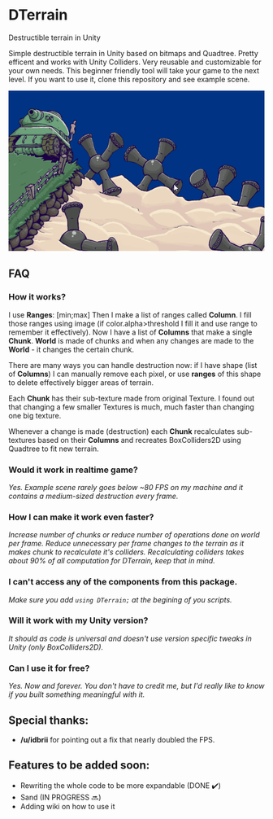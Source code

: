 # DTerrain
Destructible terrain in Unity

Simple destructible terrain in Unity based on bitmaps and Quadtree. Pretty efficent and works with Unity Colliders. Very reusable and customizable for your own needs. This beginner friendly tool will take your game to the next level. If you want to use it, clone this repository and see example scene.

![Demo](dterrainexample_new.gif)


## FAQ
### How it works?
I use **Ranges**: [min;max]
Then I make a list of ranges called **Column**.
I fill those ranges using image (if color.alpha>threshold I fill it and use range to remember it effectively).
Now I have a list of **Columns** that make a single **Chunk**. **World** is made of chunks and when any changes are made to the **World** - it changes the certain chunk. 

There are many ways you can handle destruction now: if I have shape (list of **Columns**) I can manually remove each pixel, or use **ranges** of this shape to delete effectively bigger areas of terrain.

Each **Chunk** has their sub-texture made from original Texture. I found out that changing a few smaller Textures is much, much faster than changing one big texture. 

Whenever a change is made (destruction) each **Chunk** recalculates sub-textures based on their **Columns** and recreates BoxColliders2D using Quadtree to fit new terrain.

### Would it work in realtime game?
*Yes. Example scene rarely goes below ~80 FPS on my machine and it contains a medium-sized destruction every frame.*
### How I can make it work even faster?
*Increase number of chunks or reduce number of operations done on world per frame.*
*Reduce unnecessary per frame changes to the terrain as it makes chunk to recalculate it's colliders.*
*Recalculating colliders takes about 90% of all computation for DTerrain, keep that in mind.*
### I can't access any of the components from this package.
*Make sure you add ```using DTerrain;``` at the begining of you scripts.*
### Will it work with my Unity version?
*It should as code is universal and doesn't use version specific tweaks in Unity (only BoxColliders2D).*
### Can I use it for free?
*Yes. Now and forever. You don't have to credit me, but I'd really like to know if you built something meaningful with it.* 

## Special thanks:
- **/u/idbrii** for pointing out a fix that nearly doubled the FPS.

## Features to be added soon:
- Rewriting the whole code to be more expandable (DONE ✔️)
- Sand (IN PROGRESS 🔜)
- Adding wiki on how to use it 
